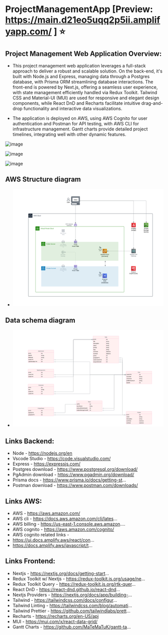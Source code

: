 ﻿# ProjectManagementApp [Preview: https://main.d21eo5uqq2p5ii.amplifyapp.com/ ] ⭐


## Project Management Web Application Overview:

- This project management web application leverages a full-stack approach to deliver a robust and scalable solution. On the back-end, it's built with Node.js and Express, managing data through a Postgres database, with Prisma ORM streamlining database interactions. The front-end is powered by Next.js, offering a seamless user experience, with state management efficiently handled via Redux Toolkit. Tailwind CSS and Material-UI (MUI) are used for responsive and elegant design components, while React DnD and Recharts facilitate intuitive drag-and-drop functionality and interactive data visualizations.

- The application is deployed on AWS, using AWS Cognito for user authentication and Postman for API testing, with AWS CLI for infrastructure management. Gantt charts provide detailed project timelines, integrating well with other dynamic features.

![image](https://github.com/user-attachments/assets/1b2b1bc8-a747-4ba1-93b0-2759823ebcfc)

![image](https://github.com/user-attachments/assets/4c09e3ad-65f4-4941-acd3-d818cc93906f)

![image](https://github.com/user-attachments/assets/fe8de79d-3927-46b7-99b9-88de3ad13688)



## AWS Structure diagram
- ![alt text](/images/image-1.png)

## Data schema diagram 
- ![alt text](/images/image.png)

## Links Backend:
- Node - https://nodejs.org/en 
- Vscode Studio - https://code.visualstudio.com/ 
- Express - https://expressjs.com/ 
- Postgres download - https://www.postgresql.org/download/ 
- PgAdmin download - https://www.pgadmin.org/download/ 
- Prisma docs - https://www.prisma.io/docs/getting-st... 
- Postman download - https://www.postman.com/downloads/  

## Links AWS: 
- AWS - https://aws.amazon.com/
- AWS cli - https://docs.aws.amazon.com/cli/lates... 
- AWS billing - https://us-east-1.console.aws.amazon.... 
- AWS cognito - https://aws.amazon.com/cognito/ 
- AWS cognito related links - 
- https://ui.docs.amplify.aws/react/con...
- https://docs.amplify.aws/javascript/t...

## Links Frontend:
- Nextjs - https://nextjs.org/docs/getting-start... 
- Redux Toolkit w/ Nextjs - https://redux-toolkit.js.org/usage/ne... 
- Redux Toolkit Query - https://redux-toolkit.js.org/rtk-quer... 
- React DnD - https://react-dnd.github.io/react-dnd... 
- Nextjs Providers - https://nextjs.org/docs/app/building-...
- Tailwind - https://tailwindcss.com/docs/configur... 
- Tailwind Linting - https://tailwindcss.com/blog/automati...
- Tailwind Prettier - https://github.com/tailwindlabs/prett...
- Recharts - https://recharts.org/en-US/api 
- MUI - https://mui.com/x/react-data-grid/ 
- Gantt Charts - https://github.com/MaTeMaTuK/gantt-ta...
